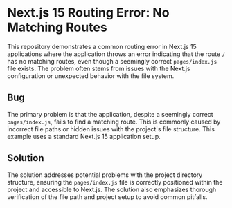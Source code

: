 # Next.js 15 Routing Error: No Matching Routes

This repository demonstrates a common routing error in Next.js 15 applications where the application throws an error indicating that the route `/` has no matching routes, even though a seemingly correct `pages/index.js` file exists.  The problem often stems from issues with the Next.js configuration or unexpected behavior with the file system.

## Bug

The primary problem is that the application, despite a seemingly correct `pages/index.js`, fails to find a matching route. This is commonly caused by incorrect file paths or hidden issues with the project's file structure. This example uses a standard Next.js 15 application setup. 

## Solution

The solution addresses potential problems with the project directory structure, ensuring the `pages/index.js` file is correctly positioned within the project and accessible to Next.js. The solution also emphasizes thorough verification of the file path and project setup to avoid common pitfalls.
